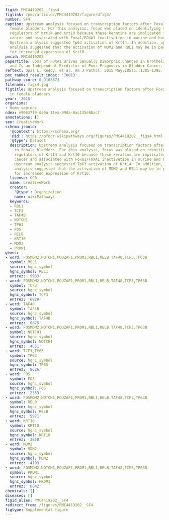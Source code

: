 ```yaml
---
figid: PMC4419202__figs4
figlink: /pmc/articles/PMC4419202/figure/dfig4/
number: SF4
caption: Upstream analysis focused on transcription factors after Foxa1 knockout in
  female bladders. For this analysis, focus was placed on identifying the transcriptional
  regulators of Krt14 and Krt10 because these keratins are implicated in human bladder
  cancer and associated with Foxa1/FOXA1 inactivation in murine and human tumors.
  Upstream analysis suggested Tp63 activation of Krt14. In addition, upstream pathway
  analysis suggested that the activation of MDM2 and RBL1 may be in part responsible
  for increased expression of Krt10.
pmcid: PMC4419202
papertitle: Loss of FOXA1 Drives Sexually Dimorphic Changes in Urothelial Differentiation
  and Is an Independent Predictor of Poor Prognosis in Bladder Cancer.
reftext: Opal L. Reddy, et al. Am J Pathol. 2015 May;185(5):1385-1395.
pmc_ranked_result_index: '78013'
pathway_score: 0.9108873
filename: figs4.jpg
figtitle: Upstream analysis focused on transcription factors after Foxa1 knockout
  in female bladders
year: '2015'
organisms:
- Homo sapiens
ndex: e90637f9-de9a-11ea-99da-0ac135e8bacf
annotations: []
seo: CreativeWork
schema-jsonld:
  '@context': https://schema.org/
  '@id': https://pfocr.wikipathways.org/figures/PMC4419202__figs4.html
  '@type': Dataset
  description: Upstream analysis focused on transcription factors after Foxa1 knockout
    in female bladders. For this analysis, focus was placed on identifying the transcriptional
    regulators of Krt14 and Krt10 because these keratins are implicated in human bladder
    cancer and associated with Foxa1/FOXA1 inactivation in murine and human tumors.
    Upstream analysis suggested Tp63 activation of Krt14. In addition, upstream pathway
    analysis suggested that the activation of MDM2 and RBL1 may be in part responsible
    for increased expression of Krt10.
  license: CC0
  name: CreativeWork
  creator:
    '@type': Organization
    name: WikiPathways
  keywords:
  - RBL1
  - TCF3
  - TAF4B
  - NOTCH1
  - TP63
  - FOS
  - RELB
  - KRT10
  - MDM2
  - PROM1
genes:
- word: FOSMDM2,NOTCH1,POUZAF1,PROM1,RBL1,RELB,TAF48,TCF3,TP638
  symbol: RBL1
  source: hgnc_symbol
  hgnc_symbol: RBL1
  entrez: '5933'
- word: FOSMDM2,NOTCH1,POUZAF1,PROM1,RBL1,RELB,TAF48,TCF3,TP638
  symbol: TCF3
  source: hgnc_symbol
  hgnc_symbol: TCF3
  entrez: '6929'
- word: TAF4B
  symbol: TAF4B
  source: hgnc_symbol
  hgnc_symbol: TAF4B
  entrez: '6875'
- word: FOSMDM2,NOTCH1,POUZAF1,PROM1,RBL1,RELB,TAF48,TCF3,TP638
  symbol: NOTCH1
  source: hgnc_symbol
  hgnc_symbol: NOTCH1
  entrez: '4851'
- word: TCF3,TP63
  symbol: TP63
  source: hgnc_symbol
  hgnc_symbol: TP63
  entrez: '8626'
- word: FOS
  symbol: FOS
  source: hgnc_symbol
  hgnc_symbol: FOS
  entrez: '2353'
- word: FOSMDM2,NOTCH1,POUZAF1,PROM1,RBL1,RELB,TAF48,TCF3,TP638
  symbol: RELB
  source: hgnc_symbol
  hgnc_symbol: RELB
  entrez: '5971'
- word: KRT10
  symbol: KRT10
  source: hgnc_symbol
  hgnc_symbol: KRT10
  entrez: '3858'
- word: MDM2
  symbol: MDM2
  source: hgnc_symbol
  hgnc_symbol: MDM2
  entrez: '4193'
- word: FOSMDM2,NOTCH1,POUZAF1,PROM1,RBL1,RELB,TAF48,TCF3,TP638
  symbol: PROM1
  source: hgnc_symbol
  hgnc_symbol: PROM1
  entrez: '8842'
chemicals: []
diseases: []
figid_alias: PMC4419202__SF4
redirect_from: /figures/PMC4419202__SF4
figtype: Supplemental figure
---
```


